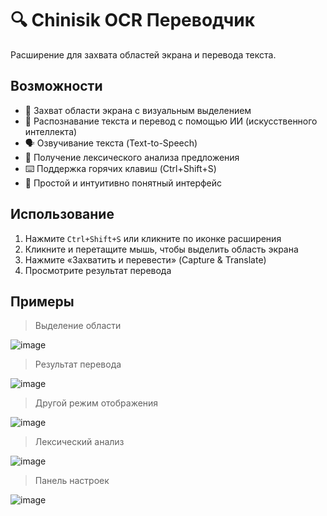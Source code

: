 # 🔍 Chinisik OCR Переводчик

Расширение для захвата областей экрана и перевода текста.

## Возможности

- 📸 Захват области экрана с визуальным выделением
- 🤖 Распознавание текста и перевод с помощью ИИ (искусственного интеллекта)
- 🗣️ Озвучивание текста (Text-to-Speech)
- 🧐 Получение лексического анализа предложения
- ⌨️ Поддержка горячих клавиш (Ctrl+Shift+S)
- 🎯 Простой и интуитивно понятный интерфейс

## Использование

1. Нажмите `Ctrl+Shift+S` или кликните по иконке расширения
2. Кликните и перетащите мышь, чтобы выделить область экрана
3. Нажмите «Захватить и перевести» (Capture & Translate)
4. Просмотрите результат перевода

## Примеры

> Выделение области

![image](https://github.com/user-attachments/assets/b97bc8b3-1eb0-4267-bb93-81c32489ef2b)

> Результат перевода

![image](https://github.com/user-attachments/assets/3fabde54-45a3-4933-869a-bd60d2fb2f4d)

> Другой режим отображения

![image](https://github.com/user-attachments/assets/124ea62e-46bb-41b2-82bc-473cc44f0c3e)

> Лексический анализ

![image](https://github.com/user-attachments/assets/f5fd34a7-5b03-4974-8b28-b78eeeb7fd86)

> Панель настроек

![image](https://github.com/user-attachments/assets/22597720-3c0b-41a0-b50f-77216bda785c)

